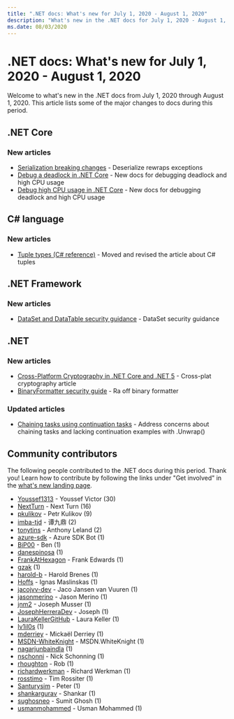 ```yaml
---
title: ".NET docs: What's new for July 1, 2020 - August 1, 2020"
description: "What's new in the .NET docs for July 1, 2020 - August 1, 2020."
ms.date: 08/03/2020
---
```


# .NET docs: What's new for July 1, 2020 - August 1, 2020

Welcome to what's new in the .NET docs from July 1, 2020 through August 1, 2020. This article lists some of the major changes to docs during this period.

## .NET Core

### New articles

- [Serialization breaking changes](/dotnet/core/compatibility/serialization) - Deserialize rewraps exceptions
- [Debug a deadlock in .NET Core](/dotnet/core/diagnostics/debug-deadlock) - New docs for debugging deadlock and high CPU usage
- [Debug high CPU usage in .NET Core](/dotnet/core/diagnostics/debug-highcpu) - New docs for debugging deadlock and high CPU usage

## C# language

### New articles

- [Tuple types (C# reference)](/dotnet/csharp/language-reference/builtin-types/value-tuples) - Moved and revised the article about C# tuples

## .NET Framework

### New articles

- [DataSet and DataTable security guidance](/dotnet/framework/data/adonet/dataset-datatable-dataview/security-guidance) - DataSet security guidance

## .NET

### New articles

- [Cross-Platform Cryptography in .NET Core and .NET 5](/dotnet/standard/security/cross-platform-cryptography) - Cross-plat cryptography article
- [BinaryFormatter security guide](/dotnet/standard/serialization/binaryformatter-security-guide) - Ra off binary formatter

### Updated articles

- [Chaining tasks using continuation tasks](/dotnet/standard/parallel-programming/chaining-tasks-by-using-continuation-tasks) - Address concerns about chaining tasks and lacking continuation examples with .Unwrap()

## Community contributors

The following people contributed to the .NET docs during this period. Thank you! Learn how to contribute by following the links under "Get involved" in the [what's new landing page](index.yml).

- [Youssef1313](https://github.com/Youssef1313) - Youssef Victor (30)
- [NextTurn](https://github.com/NextTurn) - Next Turn (16)
- [pkulikov](https://github.com/pkulikov) - Petr Kulikov (9)
- [imba-tjd](https://github.com/imba-tjd) - 谭九鼎 (2)
- [tonytins](https://github.com/tonytins) - Anthony Leland (2)
- [azure-sdk](https://github.com/azure-sdk) - Azure SDK Bot (1)
- [BiP00](https://github.com/BiP00) - Ben (1)
- [danespinosa](https://github.com/danespinosa) (1)
- [FrankAtHexagon](https://github.com/FrankAtHexagon) - Frank Edwards (1)
- [gzak](https://github.com/gzak) (1)
- [harold-b](https://github.com/harold-b) - Harold Brenes (1)
- [Hoffs](https://github.com/Hoffs) - Ignas Maslinskas (1)
- [jacojvv-dev](https://github.com/jacojvv-dev) - Jaco Jansen van Vuuren (1)
- [jasonmerino](https://github.com/jasonmerino) - Jason Merino (1)
- [jnm2](https://github.com/jnm2) - Joseph Musser (1)
- [JosephHerreraDev](https://github.com/JosephHerreraDev) - Joseph (1)
- [LauraKellerGitHub](https://github.com/LauraKellerGitHub) - Laura Keller (1)
- [lv1il0s](https://github.com/lv1il0s) (1)
- [mderriey](https://github.com/mderriey) - Mickaël Derriey (1)
- [MSDN-WhiteKnight](https://github.com/MSDN-WhiteKnight) - MSDN.WhiteKnight (1)
- [nagarjunbaindla](https://github.com/nagarjunbaindla) (1)
- [nschonni](https://github.com/nschonni) - Nick Schonning (1)
- [rhoughton](https://github.com/rhoughton) - Rob (1)
- [richardwerkman](https://github.com/richardwerkman) - Richard Werkman (1)
- [rosstimo](https://github.com/rosstimo) - Tim Rossiter (1)
- [Santurysim](https://github.com/Santurysim) - Peter (1)
- [shankargurav](https://github.com/shankargurav) - Shankar (1)
- [sughosneo](https://github.com/sughosneo) - Sumit Ghosh (1)
- [usmanmohammed](https://github.com/usmanmohammed) - Usman Mohammed (1)
